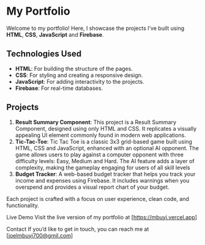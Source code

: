 # My Portfolio

Welcome to my portfolio! Here, I showcase the projects I’ve built using **HTML**, **CSS**, **JavaScript** and **Firebase**.

## Technologies Used
- **HTML**: For building the structure of the pages.
- **CSS**: For styling and creating a responsive design.
- **JavaScript**: For adding interactivity to the projects.
- **Firebase**: For real-time databases.

## Projects
1. **Result Summary Component**: This project is a Result Summary Component, designed using only HTML and CSS. It replicates a visually appealing UI element commonly found in modern web applications.
2. **Tic-Tac-Toe**: Tic Tac Toe is a classic 3x3 grid-based game built using HTML, CSS and JavaScript, enhanced with an optional AI opponent. The game allows users to play against a computer opponent with three difficulty levels: Easy, Medium and Hard. The AI feature adds a layer of complexity, making the gameplay engaging for users of all skill levels
3. **Budget Tracker**: A web-based budget tracker that helps you track your income and expenses using Firebase. It includes warnings when you overspend and provides a visual report chart of your budget.

Each project is crafted with a focus on user experience, clean code, and functionality.

Live Demo
Visit the live version of my portfolio at [https://mbuyi.vercel.app]

Contact
If you’d like to get in touch, you can reach me at [joelmbuyi700@gmil.com]
